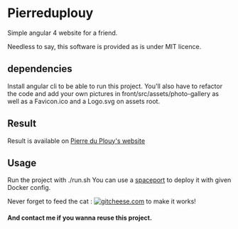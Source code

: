 # Pierreduplouy

Simple angular 4 website for a friend.

Needless to say, this software is provided as is under MIT licence.

## dependencies

Install angular cli to be able to run this project.
You'll also have to refactor the code and add your own pictures in front/src/assets/photo-gallery
as well as a Favicon.ico and a Logo.svg on assets root.

## Result

Result is available on [Pierre du Plouy's website](https://pierreduplouy.fr/) 

## Usage

Run the project with ./run.sh
You can use a [spaceport](https://github.com/nyhu/spatioport) to deploy it with given Docker config.

Never forget to feed the cat : [![gitcheese.com](https://s3.amazonaws.com/gitcheese-ui-master/images/badge.svg)](https://www.gitcheese.com/donate/users/16725825/repos/109175629) to make it works!

#### And contact me if you wanna reuse this project.
